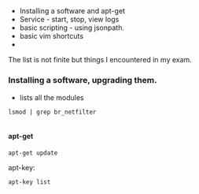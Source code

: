 ##

- Installing a software and apt-get
- Service - start, stop, view logs
- basic scripting - using jsonpath. 
- basic vim shortcuts
-

The list is not finite but things I encountered in my exam. 



### Installing a software, upgrading them. 


- lists all the modules 
```shell script
lsmod | grep br_netfilter
```
```text

```

#### apt-get
```
apt-get update
```

apt-key: 
```shell script
apt-key list

```
